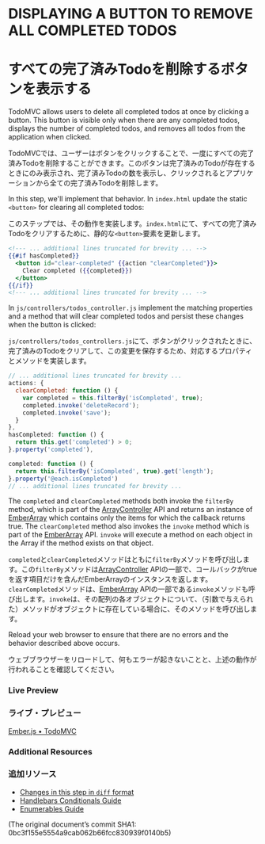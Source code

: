 # DISPLAYING A BUTTON TO REMOVE ALL COMPLETED TODOS
# すべての完了済みTodoを削除するボタンを表示する

TodoMVC allows users to delete all completed todos at once by clicking a button. This button is visible only when there are any completed todos, displays the number of completed todos, and removes all todos from the application when clicked.

TodoMVCでは、ユーザーはボタンをクリックすることで、一度にすべての完了済みTodoを削除することができます。このボタンは完了済みのTodoが存在するときにのみ表示され、完了済みTodoの数を表示し、クリックされるとアプリケーションから全ての完了済みTodoを削除します。

In this step, we'll implement that behavior. In `index.html` update the static `<button>` for clearing all completed todos:

このステップでは、その動作を実装します。`index.html`にて、すべての完了済みTodoをクリアするために、静的な`<button>`要素を更新します。

```handlebars
<!--- ... additional lines truncated for brevity ... -->
{{#if hasCompleted}}
  <button id="clear-completed" {{action "clearCompleted"}}>
    Clear completed ({{completed}})
  </button>
{{/if}}
<!--- ... additional lines truncated for brevity ... -->
```

In `js/controllers/todos_controller.js` implement the matching properties and a method that will clear completed todos and persist these changes when the button is clicked:

`js/controllers/todos_controllers.js`にて、ボタンがクリックされたときに、完了済みのTodoをクリアして、この変更を保存するため、対応するプロパティとメソッドを実装します。

```javascript
// ... additional lines truncated for brevity ...
actions: {
  clearCompleted: function () {
    var completed = this.filterBy('isCompleted', true);
    completed.invoke('deleteRecord');
    completed.invoke('save');
  }
},
hasCompleted: function () {
  return this.get('completed') > 0;
}.property('completed'),

completed: function () {
  return this.filterBy('isCompleted', true).get('length');
}.property('@each.isCompleted')
// ... additional lines truncated for brevity ...
```

The `completed` and `clearCompleted` methods both invoke the `filterBy` method, which is part of the [ArrayController](http://emberjs.com/api/classes/Ember.ArrayController.html#method_filterProperty) API and returns an instance of [EmberArray](http://emberjs.com/api/classes/Ember.Array.html) which contains only the items for which the callback returns true.  The `clearCompleted` method also invokes the `invoke` method which is part of the [EmberArray](http://emberjs.com/api/classes/Ember.Array.html#method_invoke) API.  `invoke` will execute a method on each object in the Array if the method exists on that object.

`completed`と`clearCompleted`メソッドはともに`filterBy`メソッドを呼び出します。この`filterBy`メソッドは[ArrayController](http://emberjs.com/api/classes/Ember.ArrayController.html#method_filterProperty) APIの一部で、コールバックがtrueを返す項目だけを含んだEmberArrayのインスタンスを返します。`clearCompleted`メソッドは、[EmberArray](http://emberjs.com/api/classes/Ember.Array.html#method_invoke) APIの一部である`invoke`メソッドも呼び出します。`invoke`は、その配列の各オブジェクトについて、（引数で与えられた）メソッドがオブジェクトに存在している場合に、そのメソッドを呼び出します。

Reload your web browser to ensure that there are no errors and the behavior described above occurs. 

ウェブブラウザーをリロードして、何もエラーが起きないことと、上述の動作が行われることを確認してください。

### Live Preview
### ライブ・プレビュー
<a class="jsbin-embed" href="http://jsbin.com/ULovoJI/1/embed?live">Ember.js • TodoMVC</a><script src="http://static.jsbin.com/js/embed.js"></script>

### Additional Resources
### 追加リソース

  * [Changes in this step in `diff` format](https://github.com/emberjs/quickstart-code-sample/commit/1da450a8d693f083873a086d0d21e031ee3c129e)
  * [Handlebars Conditionals Guide](/guides/templates/conditionals)
  * [Enumerables Guide](/guides/enumerables)

(The original document’s commit SHA1: 0bc3f155e5554a9cab062b66fcc830939f0140b5)